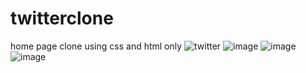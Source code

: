 # twitterclone
home page clone using css and html only
![twitter](https://user-images.githubusercontent.com/115239975/222327993-0b374741-dfbd-49ee-85cc-ebc1e65f7f61.gif)
![image](https://user-images.githubusercontent.com/115239975/221915755-1b518a7c-2d9d-48f1-995d-1377f6ffaed9.png)
![image](https://user-images.githubusercontent.com/115239975/221915798-61540550-97c1-48a9-b4b2-45f0d9c5b6ed.png)
![image](https://user-images.githubusercontent.com/115239975/221915873-6bdaaa06-6635-4582-a577-3083500f1a3d.png)
